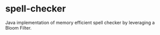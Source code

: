 # spell-checker
Java implementation of memory efficient spell checker by leveraging a Bloom Filter.
